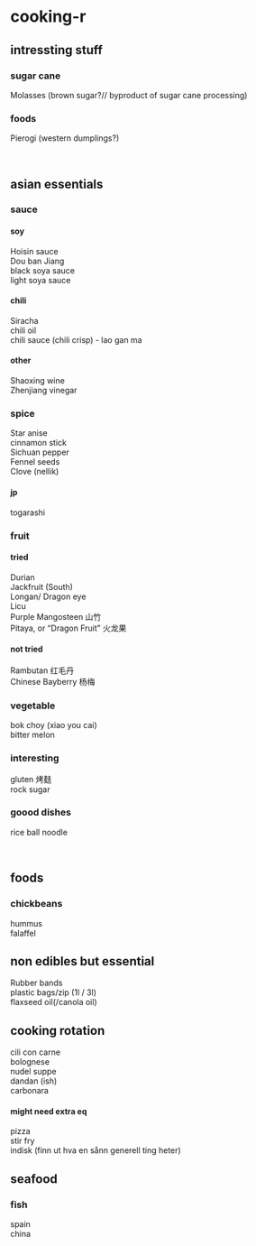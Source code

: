 # cooking-r

## intressting stuff
### sugar cane
Molasses (brown sugar?// byproduct of sugar cane processing)         
### foods
Pierogi (western dumplings?)        

<br>

## asian essentials 
### sauce
#### soy
Hoisin sauce     
Dou ban Jiang     
black soya sauce     
light soya sauce          
#### chili
Siracha     
chili oil     
chili sauce (chili crisp) - lao gan ma   
#### other
Shaoxing wine     
Zhenjiang vinegar

### spice
Star anise     
cinnamon stick     
Sichuan pepper     
Fennel seeds      
Clove (nellik)     
#### jp
togarashi       

### fruit 
#### tried
Durian      
Jackfruit (South)    
Longan/ Dragon eye    
Licu       
Purple Mangosteen 山竹     
Pitaya, or “Dragon Fruit” 火龙果           
#### not tried
Rambutan 红毛丹    
Chinese Bayberry 杨梅     

### vegetable
bok choy (xiao you cai)      
bitter melon         

### interesting
gluten 烤麸    
rock sugar      

### goood dishes
rice ball noodle      


<br>

## foods
### chickbeans
hummus   
falaffel     

## non edibles but essential
Rubber bands      
plastic bags/zip (1l / 3l)     
flaxseed oil(/canola oil)

## cooking rotation
cili con carne       
bolognese      
nudel suppe       
dandan (ish)       
carbonara      
#### might need extra eq
pizza     
stir fry       
indisk (finn ut hva en sånn generell ting heter)         


## seafood    
### fish
spain       
china       
